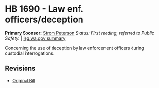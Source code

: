 # HB 1690 - Law enf. officers/deception
**Primary Sponsor:** [Strom Peterson](/person/leg/strom.peterson.md)
*Status: First reading, referred to Public Safety.* | [leg.wa.gov summary](https://app.leg.wa.gov/billsummary?BillNumber=1690&Year=2021)

Concerning the use of deception by law enforcement officers during custodial interrogations.

## Revisions
* [Original Bill](1/)